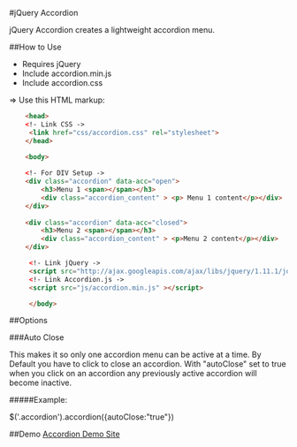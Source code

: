 #jQuery Accordion

jQuery Accordion creates a lightweight accordion menu.

##How to Use
- Requires jQuery
- Include accordion.min.js
- Include accordion.css

=> Use this HTML markup:

```html
    <head>
    <!- Link CSS ->
	 <link href="css/accordion.css" rel="stylesheet">
    </head>
    
    <body>

    <!- For DIV Setup ->
	<div class="accordion" data-acc="open">
		<h3>Menu 1 <span></span></h3>
		<div class="accordion_content" > <p> Menu 1 content</p></div>
	</div>
 
	<div class="accordion" data-acc="closed">
		<h3>Menu 2 <span></span></h3>
		<div class="accordion_content" > <p>Menu 2 content</p></div>
	</div>

     <!- Link jQuery ->
     <script src="http://ajax.googleapis.com/ajax/libs/jquery/1.11.1/jquery.min.js"></script> 
 	 <!- Link Accordion.js ->
	 <script src="js/accordion.min.js" ></script>

	 </body>
```


##Options

###Auto Close

This makes it so only one accordion menu can be active at a time. By Default you have to click to close an accordion. With "autoClose" set to true when you click on an accordion any previously active accordion will become inactive.

#####Example:

$('.accordion').accordion({autoClose:"true"})

##Demo
[Accordion Demo Site](http://www.jeffreyjpoland.com/jquery/accordion/)

